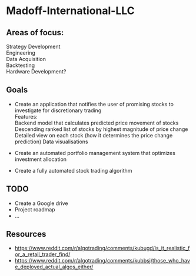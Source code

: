 # Madoff-International-LLC  
  
## Areas of focus:
Strategy Development  
Engineering  
Data Acquisition  
Backtesting  
Hardware Development?

## Goals
- Create an application that notifies the user of promising stocks to investigate for discretionary trading  
Features:  
Backend model that calculates predicted price movement of stocks   
Descending ranked list of stocks by highest magnitude of price change  
Detailed view on each stock (how it determines the price change prediction)
Data visualisations
  
- Create an automated portfolio management system that optimizes investment allocation  
  
- Create a fully automated stock trading algorithm
  
## TODO
- Create a Google drive  
- Project roadmap  
- ...  
  
## Resources  
- https://www.reddit.com/r/algotrading/comments/kubugd/is_it_realistic_for_a_retail_trader_find/
- https://www.reddit.com/r/algotrading/comments/kubbsj/those_who_have_deployed_actual_algos_either/
